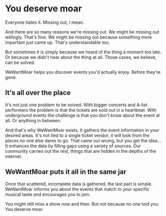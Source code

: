 # You deserve moar

Everyone hates it. Missing out, I mean.

And there are so many reasons we're missing out. We might be missing out willingly. That's fine.
We might be missing out because something more important just came up. That's understandable too.

But sometimes it is simply because we heard of the thing a moment too late. Or because 
we didn't hear about the thing at all. Those cases, we believe, can be solved.

WeWantMoar helps you discover events you'd actually enjoy. Before they're gone.

## It's all over the place

It's not just one problem to be solved. With bigger concerts and A-list performers the problem is that 
the tickets are sold out in a heartbeat. With underground events the challenge is that you don't know
about the event at all. Or anything in between.

And that's why WeWantMoar exists. It gathers the event information in your desired areas. It's not tied to a single
ticket vendor, it will look from the places no one else dares to go. That came out wrong, but you get the idea...
It enhances the data by filling gaps using a variety of sources. Our community carries out the rest, things that are 
hidden in the depths of the internet. 

## WeWantMoar puts it all in the same jar

Once that scattered, incomplete data is gathered, the last part is simple. WeWantMoar informs you 
about the events that match to your specific musical taste and encourages you to join.

You might still miss a show now and then. But not because no one told you. You deserve moar.